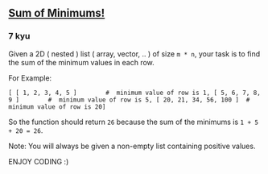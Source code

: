 <h2><a href=https://www.codewars.com/kata/5d5ee4c35162d9001af7d699/train/javascript target="_blank">Sum of Minimums!</a></h2><h3>7 kyu</h3><p>Given a 2D ( nested ) list ( array, vector, .. ) of size <code>m * n</code>, your task is to find the sum of the minimum values in each row.</p><p>For Example:</p><pre><code class="language-text">[ [ 1, 2, 3, 4, 5 ]        #  minimum value of row is 1, [ 5, 6, 7, 8, 9 ]        #  minimum value of row is 5, [ 20, 21, 34, 56, 100 ]  #  minimum value of row is 20]</code></pre><p>So the function should return <code>26</code> because the sum of the minimums is <code>1 + 5 + 20 = 26</code>.</p><p>Note: You will always be given a non-empty list containing positive values.</p><p>ENJOY CODING :)</p>